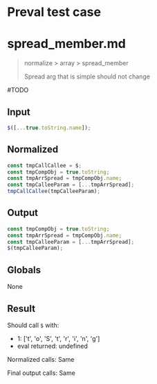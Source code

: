 # Preval test case

# spread_member.md

> normalize > array > spread_member
>
> Spread arg that is simple should not change

#TODO

## Input

`````js filename=intro
$([...true.toString.name]);
`````

## Normalized

`````js filename=intro
const tmpCallCallee = $;
const tmpCompObj = true.toString;
const tmpArrSpread = tmpCompObj.name;
const tmpCalleeParam = [...tmpArrSpread];
tmpCallCallee(tmpCalleeParam);
`````

## Output

`````js filename=intro
const tmpCompObj = true.toString;
const tmpArrSpread = tmpCompObj.name;
const tmpCalleeParam = [...tmpArrSpread];
$(tmpCalleeParam);
`````

## Globals

None

## Result

Should call `$` with:
 - 1: ['t', 'o', 'S', 't', 'r', 'i', 'n', 'g']
 - eval returned: undefined

Normalized calls: Same

Final output calls: Same
